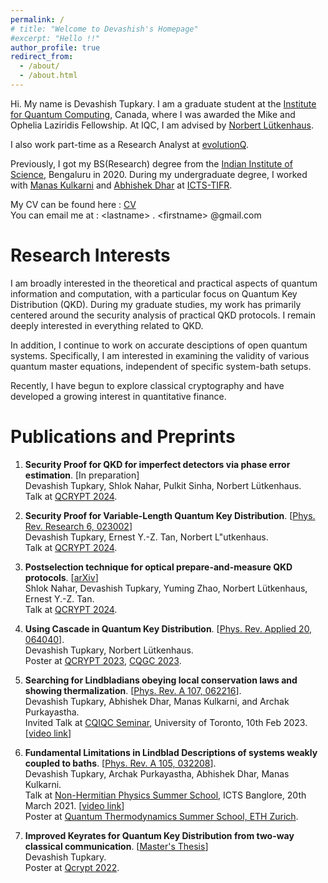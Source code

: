 ```yaml
---
permalink: /
# title: "Welcome to Devashish's Homepage"
#excerpt: "Hello !!"
author_profile: true
redirect_from: 
  - /about/
  - /about.html
---
```

Hi. My name is Devashish Tupkary. I am a graduate student at the [Institute for Quantum Computing](https://uwaterloo.ca/institute-for-quantum-computing/), Canada, where I was awarded the Mike and Ophelia Laziridis Fellowship. At IQC, I am  advised by [Norbert L&uuml;tkenhaus](https://uwaterloo.ca/physics-astronomy/people-profiles/norbert-lutkenhaus). 

I also work part-time as a Research Analyst at [evolutionQ](https://www.evolutionq.com).

Previously, I got my BS(Research) degree from the [Indian Institute of Science](https://iisc.ac.in/), Bengaluru in 2020. During my undergraduate degree, I worked with [Manas Kulkarni](https://www.icts.res.in/people/manas-kulkarni) and [Abhishek Dhar](https://www.icts.res.in/people/abhishek-dhar) at [ICTS-TIFR](https://www.icts.res.in).

My CV can be found here : [CV](files/CV.pdf) \
You can email me at : \<lastname\> . \<firstname\> @gmail.com 

# Research Interests
I am broadly interested in the theoretical and practical aspects of quantum information and computation, with a particular focus on Quantum Key Distribution (QKD). During my graduate studies, my work has primarily centered around the security analysis of practical QKD protocols. I remain deeply interested in everything related to QKD.

In addition, I continue to work on accurate desciptions of open quantum systems. Specifically, I am interested in examining the validity of various quantum master equations, independent of specific system-bath setups. 

Recently, I have begun to explore classical cryptography and have developed a growing interest in quantitative finance.






# Publications and Preprints

1. **Security Proof for QKD for imperfect detectors via phase error estimation**. [In preparation] \
    Devashish Tupkary, Shlok Nahar, Pulkit Sinha,  Norbert L&uuml;tkenhaus. \
      Talk at [QCRYPT 2024](https://2024.qcrypt.net).

1. **Security Proof for Variable-Length Quantum Key Distribution**. [[Phys. Rev. Research 6, 023002](https://journals.aps.org/prresearch/abstract/10.1103/PhysRevResearch.6.023002)] \
    Devashish Tupkary,  Ernest Y.-Z. Tan, Norbert L\"utkenhaus. \
    Talk at [QCRYPT 2024](https://2024.qcrypt.net).

1. **Postselection technique for optical prepare-and-measure QKD protocols**. [[arXiv](https://arxiv.org/abs/2403.11851)] \
    Shlok Nahar, Devashish Tupkary, Yuming Zhao, Norbert L&uuml;tkenhaus, Ernest Y.-Z. Tan. \
    Talk at [QCRYPT 2024](https://2024.qcrypt.net).

1. **Using Cascade in Quantum Key Distribution**.  [[Phys. Rev. Applied 20, 064040](https://journals.aps.org/prapplied/abstract/10.1103/PhysRevApplied.20.064040)]. \
 Devashish Tupkary, Norbert L&uuml;tkenhaus. \
  Poster at [QCRYPT 2023](https://2023.qcrypt.net), [CQGC 2023](https://cgqc2023.wixsite.com/cgqc).

1. **Searching for Lindbladians obeying local conservation laws and showing thermalization**. [[Phys. Rev. A 107, 062216](https://journals.aps.org/pra/abstract/10.1103/PhysRevA.107.062216)]. \
 Devashish Tupkary, Abhishek Dhar, Manas Kulkarni, and Archak Purkayastha. \
    Invited Talk at [CQIQC Seminar](https://www.physics.utoronto.ca/research/quantum-optics/cqiqc-seminars/lindbladians-obeying-local-conservation-laws-and-showing-thermalization/), University of Toronto, 10th Feb 2023. [[video link](https://www.youtube.com/watch?v=XjtxA9jVRLA)]

1. **Fundamental Limitations in Lindblad Descriptions of systems weakly coupled to baths**. [[Phys. Rev. A 105, 032208](https://journals.aps.org/pra/abstract/10.1103/PhysRevA.105.032208)]. \
    Devashish Tupkary, Archak Purkayastha, Abhishek Dhar, Manas Kulkarni. \
    Talk at [Non-Hermitian Physics Summer School](https://www.icts.res.in/program/nhp2021/talks), ICTS Banglore, 20th March 2021.    [[video link](https://www.youtube.com/watch?v=7KICtzf33LY)] \
    Poster at [Quantum Thermodynamics Summer School, ETH Zurich](https://qthermo.ethz.ch/?page_id=178).



1. **Improved Keyrates for Quantum Key Distribution from two-way classical communication**.
[[Master's Thesis](https://www.uwspace.uwaterloo.ca/handle/10012/18772)] \
 Devashish Tupkary. \
  Poster at [Qcrypt 2022](https://2022.qcrypt.net/accepted-papers/).









